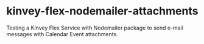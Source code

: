 # kinvey-flex-nodemailer-attachments
Testing a Kinvey Flex Service with Nodemailer package to send e-mail messages with Calendar Event attachments.
